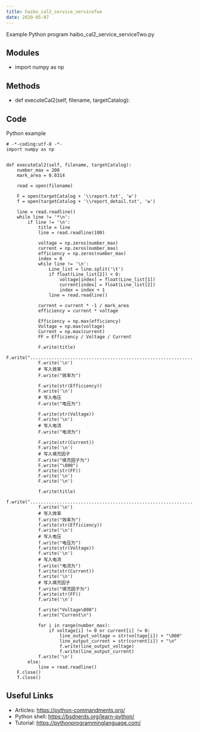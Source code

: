 ```yaml
---
title: haibo_cal2_service_serviceTwo
date: 2020-05-07
---
```

Example Python program haibo_cal2_service_serviceTwo.py

## Modules

* import numpy as np

## Methods

* def executeCal2(self, filename, targetCatalog):

## Code

Python example

    # -*-coding:utf-8 -*-
    import numpy as np
    
    
    def executeCal2(self, filename, targetCatalog):
        number_max = 200
        mark_area = 0.0314
    
        read = open(filename)
    
        F = open(targetCatalog + '\\report.txt', 'w')
        f = open(targetCatalog + '\\report_detail.txt', 'w')
    
        line = read.readline()
        while line != '*\n':
            if line != '\n':
                title = line
                line = read.readline(100)
    
                voltage = np.zeros(number_max)
                current = np.zeros(number_max)
                efficiency = np.zeros(number_max)
                index = 0
                while line != '\n':
                    Line_list = line.split('\t')
                    if float(Line_list[2]) < 0:
                        voltage[index] = float(Line_list[1])
                        current[index] = float(Line_list[2])
                        index = index + 1
                    line = read.readline()
    
                current = current * -1 / mark_area
                efficiency = current * voltage
    
                Efficiency = np.max(efficiency)
                Voltage = np.max(voltage)
                Current = np.max(current)
                FF = Efficiency / Voltage / Current
    
                F.write(title)
                F.write(".................................................................................")
                F.write('\n')
                # 写入效率
                F.write("效率为")
    
                F.write(str(Efficiency))
                F.write('\n')
                # 写入电压
                F.write("电压为")
    
                F.write(str(Voltage))
                F.write('\n')
                # 写入电流
                F.write("电流为")
    
                F.write(str(Current))
                F.write('\n')
                # 写入填充因子
                F.write("填充因子为")
                F.write("\000")
                F.write(str(FF))
                F.write('\n')
                F.write('\n')
    
                f.write(title)
                f.write(".................................................................................")
                f.write('\n')
                # 写入效率
                f.write("效率为")
                f.write(str(Efficiency))
                f.write('\n')
                # 写入电压
                f.write("电压为")
                f.write(str(Voltage))
                f.write('\n')
                # 写入电流
                f.write("电流为")
                f.write(str(Current))
                f.write('\n')
                # 写入填充因子
                f.write("填充因子为")
                f.write(str(FF))
                f.write('\n')
    
                f.write("Voltage\000")
                f.write("Current\n")
    
                for i in range(number_max):
                    if voltage[i] != 0 or current[i] != 0:
                        line_output_voltage = str(voltage[i]) + "\000"
                        line_output_current = str(current[i]) + "\n"
                        f.write(line_output_voltage)
                        f.write(line_output_current)
                f.write('\n')
            else:
                line = read.readline()
        F.close()
        f.close()
    

## Useful Links

- Articles: https://python-commandments.org/
- Python shell: https://bsdnerds.org/learn-python/
- Tutorial: https://pythonprogramminglanguage.com/
